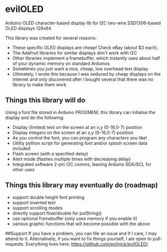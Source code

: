 evilOLED
========
Arduino OLED character-based display lib for I2C two-wire SSD1306-based OLED displays 128x64

This library was created for several reasons:
 - These specific OLED displays are cheap! Check eBay (about $3 each).
 - The Adafruit libraries for similar displays don't work with I2C
 - Other libraries implement a framebuffer, which instantly uses about half of your dynamic 
   memory on standard Arduinos
 - Sometimes you just want a nice, cheap, low overhead text display
 - Ultimately, I wrote this because I was seduced by cheap displays on the internet and only
 discovered after I bought several that there was no library to make them work
 
Things this library will do
---------------------------

 Using a font file stored in Arduino PROGMEM, this library can intialise the display and do the 
 following:
 
  - Display (limited) text on the screen at an x,y (0-16,0-7) position
  - Display integers on the screen at an x,y (0-16,0-7) position
  - As you control the font, you can program any characters you like!
  - Utility python script for generating font and/or splash screen data included
  - Flash screen (with a specified delay)
  - Alert mode (flashes multiple times with decreasing delay)
  - Integrated software 2-pin I2C comms, leaving Arduino SDA/SCL for other uses
  
Things this library may eventually do (roadmap)
-----------------------------------------------

  - support double height font printing
  - support inverted text 
  - support scrolling modes
  - directly support float/double for putString()
  - use optional framebuffer (only uses memory if you enable it)
  - various graphic functions that will become possible with the above
  
##Support
  If you have a problem, you can file an issue and if I care, I may attend to it.
  Alternatively, if you want to fix things yourself, I am open to pull-requests.
  Everything lives here: https://github.com/evilnick/evilOLED/
